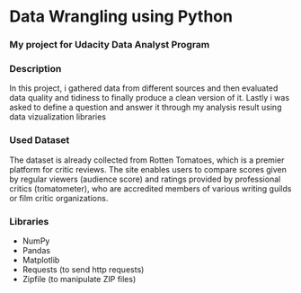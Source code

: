 # Data Wrangling using Python
### My project for Udacity Data Analyst Program


### Description


In this project, i gathered data from different sources and then evaluated data quality and tidiness to finally produce a clean version of it. Lastly i was asked to define a question and answer it through my analysis result using data vizualization libraries


### Used Dataset 

The dataset is already collected from Rotten Tomatoes, which is a premier platform for critic reviews. The site enables users to compare scores given by regular viewers (audience score) and ratings provided by professional critics (tomatometer), who are accredited members of various writing guilds or film critic organizations.

### Libraries 

* NumPy
* Pandas
* Matplotlib
* Requests (to send http requests)
* Zipfile (to manipulate ZIP files)
